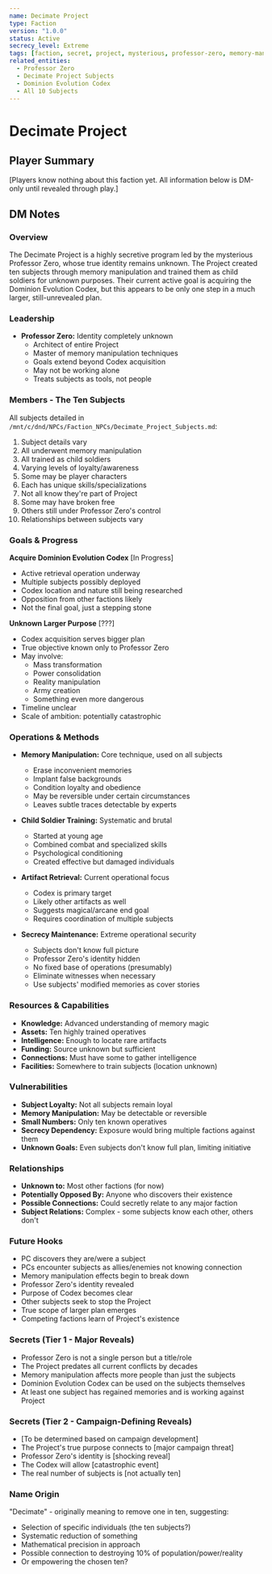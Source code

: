```yaml
---
name: Decimate Project
type: Faction
version: "1.0.0"
status: Active
secrecy_level: Extreme
tags: [faction, secret, project, mysterious, professor-zero, memory-manipulation, child-soldiers]
related_entities:
  - Professor Zero
  - Decimate Project Subjects
  - Dominion Evolution Codex
  - All 10 Subjects
---
```


# Decimate Project

## Player Summary

[Players know nothing about this faction yet. All information below is DM-only until revealed through play.]

## DM Notes

### Overview
The Decimate Project is a highly secretive program led by the mysterious Professor Zero, whose true identity remains unknown. The Project created ten subjects through memory manipulation and trained them as child soldiers for unknown purposes. Their current active goal is acquiring the Dominion Evolution Codex, but this appears to be only one step in a much larger, still-unrevealed plan.

### Leadership
- **Professor Zero:** Identity completely unknown
  - Architect of entire Project
  - Master of memory manipulation techniques
  - Goals extend beyond Codex acquisition
  - May not be working alone
  - Treats subjects as tools, not people

### Members - The Ten Subjects
All subjects detailed in `/mnt/c/dnd/NPCs/Faction_NPCs/Decimate_Project_Subjects.md`:
1. Subject details vary
2. All underwent memory manipulation
3. All trained as child soldiers
4. Varying levels of loyalty/awareness
5. Some may be player characters
6. Each has unique skills/specializations
7. Not all know they're part of Project
8. Some may have broken free
9. Others still under Professor Zero's control
10. Relationships between subjects vary

### Goals & Progress

**Acquire Dominion Evolution Codex** [In Progress]
- Active retrieval operation underway
- Multiple subjects possibly deployed
- Codex location and nature still being researched
- Opposition from other factions likely
- Not the final goal, just a stepping stone

**Unknown Larger Purpose** [???]
- Codex acquisition serves bigger plan
- True objective known only to Professor Zero
- May involve:
  - Mass transformation
  - Power consolidation
  - Reality manipulation
  - Army creation
  - Something even more dangerous
- Timeline unclear
- Scale of ambition: potentially catastrophic

### Operations & Methods
- **Memory Manipulation:** Core technique, used on all subjects
  - Erase inconvenient memories
  - Implant false backgrounds
  - Condition loyalty and obedience
  - May be reversible under certain circumstances
  - Leaves subtle traces detectable by experts

- **Child Soldier Training:** Systematic and brutal
  - Started at young age
  - Combined combat and specialized skills
  - Psychological conditioning
  - Created effective but damaged individuals

- **Artifact Retrieval:** Current operational focus
  - Codex is primary target
  - Likely other artifacts as well
  - Suggests magical/arcane end goal
  - Requires coordination of multiple subjects

- **Secrecy Maintenance:** Extreme operational security
  - Subjects don't know full picture
  - Professor Zero's identity hidden
  - No fixed base of operations (presumably)
  - Eliminate witnesses when necessary
  - Use subjects' modified memories as cover stories

### Resources & Capabilities
- **Knowledge:** Advanced understanding of memory magic
- **Assets:** Ten highly trained operatives
- **Intelligence:** Enough to locate rare artifacts
- **Funding:** Source unknown but sufficient
- **Connections:** Must have some to gather intelligence
- **Facilities:** Somewhere to train subjects (location unknown)

### Vulnerabilities
- **Subject Loyalty:** Not all subjects remain loyal
- **Memory Manipulation:** May be detectable or reversible
- **Small Numbers:** Only ten known operatives
- **Secrecy Dependency:** Exposure would bring multiple factions against them
- **Unknown Goals:** Even subjects don't know full plan, limiting initiative

### Relationships
- **Unknown to:** Most other factions (for now)
- **Potentially Opposed By:** Anyone who discovers their existence
- **Possible Connections:** Could secretly relate to any major faction
- **Subject Relations:** Complex - some subjects know each other, others don't

### Future Hooks
- PC discovers they are/were a subject
- PCs encounter subjects as allies/enemies not knowing connection
- Memory manipulation effects begin to break down
- Professor Zero's identity revealed
- Purpose of Codex becomes clear
- Other subjects seek to stop the Project
- True scope of larger plan emerges
- Competing factions learn of Project's existence

### Secrets (Tier 1 - Major Reveals)
- Professor Zero is not a single person but a title/role
- The Project predates all current conflicts by decades
- Memory manipulation affects more people than just the subjects
- Dominion Evolution Codex can be used on the subjects themselves
- At least one subject has regained memories and is working against Project

### Secrets (Tier 2 - Campaign-Defining Reveals)
- [To be determined based on campaign development]
- The Project's true purpose connects to [major campaign threat]
- Professor Zero's identity is [shocking reveal]
- The Codex will allow [catastrophic event]
- The real number of subjects is [not actually ten]

### Name Origin
"Decimate" - originally meaning to remove one in ten, suggesting:
- Selection of specific individuals (the ten subjects?)
- Systematic reduction of something
- Mathematical precision in approach
- Possible connection to destroying 10% of population/power/reality
- Or empowering the chosen ten?

